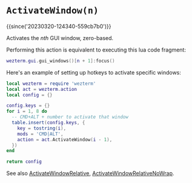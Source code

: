 # `ActivateWindow(n)`

{{since('20230320-124340-559cb7b0')}}

Activates the *nth* GUI window, zero-based.

Performing this action is equivalent to executing this lua code fragment:

```lua
wezterm.gui.gui_windows()[n + 1]:focus()
```

Here's an example of setting up hotkeys to activate specific windows:

```lua
local wezterm = require 'wezterm'
local act = wezterm.action
local config = {}

config.keys = {}
for i = 1, 8 do
  -- CMD+ALT + number to activate that window
  table.insert(config.keys, {
    key = tostring(i),
    mods = 'CMD|ALT',
    action = act.ActivateWindow(i - 1),
  })
end

return config
```


See also 
[ActivateWindowRelative](ActivateWindowRelative.md),
[ActivateWindowRelativeNoWrap](ActivateWindowRelativeNoWrap.md).

